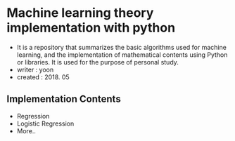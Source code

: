 # Machine learning theory implementation with python
- It is a repository that summarizes the basic algorithms used for machine learning, and the implementation of mathematical contents using Python or libraries. It is used for the purpose of personal study.
- writer : yoon
- created : 2018. 05


## Implementation Contents
- Regression
- Logistic Regression
- More..
